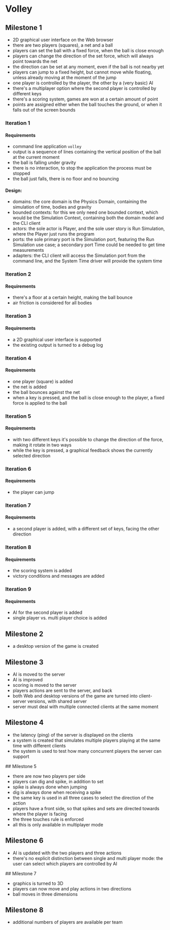 # Volley


## Milestone 1

- 2D graphical user interface on the Web browser
- there are two players (squares), a net and a ball
- players can set the ball with a fixed force, when the ball is close enough
- players can change the direction of the set force, which will always point towards the net
- the direction can be set at any moment, even if the ball is not nearby yet
- players can jump to a fixed height, but cannot move while floating, unless already moving at the moment of the jump
- one player is controlled by the player, the other by a (very basic) AI
- there's a multiplayer option where the second player is controlled by different keys
- there's a scoring system, games are won at a certain amount of point
- points are assigned either when the ball touches the ground, or when it falls out of the screen bounds


### Iteration 1

#### Requirements
- command line application `volley`
- output is a sequence of lines containing the vertical position of the ball at the current moment
- the ball is falling under gravity
- there is no interaction, to stop the application the process must be stopped
- the ball just falls, there is no floor and no bouncing


#### Design:
- domains: the core domain is the Physics Domain, containing the simulation of time, bodies and gravity
- bounded contexts: for this we only need one bounded context, which would be the Simulation Context, containing both the domain model and the CLI client
- actors: the sole actor is Player, and the sole user story is Run Simulation, where the Player just runs the program
- ports: the sole primary port is the Simulation port, featuring the Run Simulation use case; a secondary port Time could be needed to get time measurements
- adapters: the CLI client will access the Simulation port from the command line, and the System Time driver will provide the system time


### Iteration 2

#### Requirements
- there's a floor at a certain height, making the ball bounce
- air friction is considered for all bodies


### Iteration 3

#### Requirements
- a 2D graphical user interface is supported
- the existing output is turned to a debug log


### Iteration 4

#### Requirements
- one player (square) is added
- the net is added
- the ball bounces against the net
- when a key is pressed, and the ball is close enough to the player, a fixed force is applied to the ball


### Iteration 5

#### Requirements
- with two different keys it's possible to change the direction of the force, making it rotate in two ways
- while the key is pressed, a graphical feedback shows the currently selected direction


### Iteration 6

#### Requirements
- the player can jump


### Iteration 7

#### Requirements
- a second player is added, with a different set of keys, facing the other direction


### Iteration 8

#### Requirements
- the scoring system is added
- victory conditions and messages are added


### Iteration 9

#### Requirements
- AI for the second player is added
- single player vs. multi player choice is added


## Milestone 2

- a desktop version of the game is created


## Milestone 3

- AI is moved to the server
- AI is improved
- scoring is moved to the server
- players actions are sent to the server, and back
- both Web and desktop versions of the game are turned into client-server versions, with shared server
- server must deal with multiple connected clients at the same moment


## Milestone 4

- the latency (ping) of the server is displayed on the clients
- a system is created that simulates multiple players playing at the same time with different clients
- the system is used to test how many concurrent players the server can support


## Milestone 5

- there are now two players per side
- players can dig and spike, in addition to set
- spike is always done when jumping
- dig is always done when receiving a spike
- the same key is used in all three cases to select the direction of the action
- players have a front side, so that spikes and sets are directed towards where the player is facing
- the three touches rule is enforced
- all this is only available in multiplayer mode


## Milestone 6

- AI is updated with the two players and three actions
- there's no explicit distinction between single and multi player mode: the user can select which players are controlled by AI


## Milestone 7

- graphics is turned to 3D
- players can now move and play actions in two directions
- ball moves in three dimensions


## Milestone 8

- additional numbers of players are available per team
